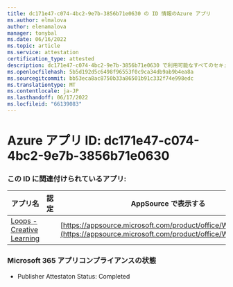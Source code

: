 ```yaml
---
title: dc171e47-c074-4bc2-9e7b-3856b71e0630 の ID 情報のAzure アプリ
ms.author: elmalova
author: elenamalova
manager: tonybal
ms.date: 06/16/2022
ms.topic: article
ms.service: attestation
certification_type: attested
description: dc171e47-c074-4bc2-9e7b-3856b71e0630 で利用可能なすべてのセキュリティとコンプライアンス情報。
ms.openlocfilehash: 5b5d192d5c6498f96553f0c9ca34db9ab9b4ea8a
ms.sourcegitcommit: bb53eca8ac8750b33a86501b91c332f74e998edc
ms.translationtype: MT
ms.contentlocale: ja-JP
ms.lasthandoff: 06/17/2022
ms.locfileid: "66139083"
---
```

# <a name="azure-app-id-dc171e47-c074-4bc2-9e7b-3856b71e0630"></a>Azure アプリ ID: dc171e47-c074-4bc2-9e7b-3856b71e0630


### <a name="apps-associated-with-this-id"></a>この ID に関連付けられているアプリ:
| **アプリ名** | **認定** | **AppSource で表示する** |
|--------------|---------------|-----------------------|
| [Loops - Creative Learning](../forward/WA200003074.md) |  | [https://appsource.microsoft.com/product/office/WA200003074](https://appsource.microsoft.com/product/office/WA200003074) |

### <a name="microsoft-365-app-compliance-status"></a>Microsoft 365 アプリコンプライアンスの状態
- Publisher Attestaton Status: Completed
